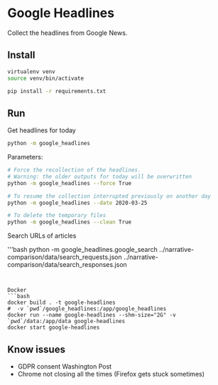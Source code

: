 # Google Headlines

Collect the headlines from Google News.

## Install

```bash
virtualenv venv
source venv/bin/activate

pip install -r requirements.txt
```

## Run

Get headlines for today

```bash
python -m google_headlines
```

Parameters:

```bash
# Force the recollection of the headlines.
# Warning: the older outputs for today will be overwritten
python -m google_headlines --force True

# To resume the collection interrupted previously on another day
python -m google_headlines --date 2020-03-25

# To delete the temporary files
python -m google_headlines --clean True
```

Search URLs of articles

'''bash
python -m google_headlines.google_search ../narrative-comparison/data/search_requests.json ../narrative-comparison/data/search_responses.json
```


Docker
```bash
docker build . -t google-headlines
#  -v `pwd`/google_headlines:/app/google_headlines
docker run --name google-headlines --shm-size="2G" -v `pwd`/data:/app/data google-headlines
docker start google-headlines
```

## Know issues

- GDPR consent Washington Post
- Chrome not closing all the times (Firefox gets stuck sometimes)
